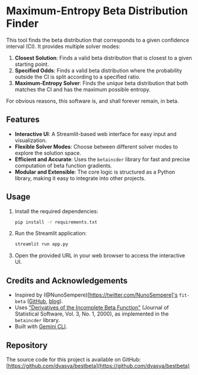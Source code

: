 # Maximum-Entropy Beta Distribution Finder

This tool finds the beta distribution that corresponds to a given confidence interval (CI). It provides multiple solver modes:

1.  **Closest Solution**: Finds a valid beta distribution that is closest to a given starting point.
2.  **Specified Odds**: Finds a valid beta distribution where the probability outside the CI is split according to a specified ratio.
3.  **Maximum-Entropy Solver**: Finds the *unique* beta distribution that both matches the CI and has the maximum possible entropy.

For obvious reasons, this software is, and shall forever remain, in beta.

## Features

-   **Interactive UI**: A Streamlit-based web interface for easy input and visualization.
-   **Flexible Solver Modes**: Choose between different solver modes to explore the solution space.
-   **Efficient and Accurate**: Uses the `betaincder` library for fast and precise computation of beta function gradients.
-   **Modular and Extensible**: The core logic is structured as a Python library, making it easy to integrate into other projects.

## Usage

1.  Install the required dependencies:
    ```bash
    pip install -r requirements.txt
    ```

2.  Run the Streamlit application:
    ```bash
    streamlit run app.py
    ```

3.  Open the provided URL in your web browser to access the interactive UI.

## Credits and Acknowledgements

-   Inspired by (@NunoSempere)[https://twitter.com/NunoSempere]'s `fit-beta` ([GitHub](https://github.com/quantified-uncertainty/fit-beta), [blog](https://nunosempere.com/blog/2023/03/15/fit-beta/)).
-   Uses ["Derivatives of the Incomplete Beta Function"](https://www.jstatsoft.org/article/view/v003i01) (Journal of Statistical Software, Vol. 3, No. 1, 2000), as implemented in the `betaincder` library.
-   Built with [Gemini CLI](https://github.com/google/gemini-cli).

## Repository

The source code for this project is available on GitHub:
[https://github.com/dvasya/bestbeta](https://github.com/dvasya/bestbeta)
